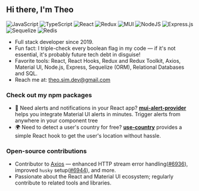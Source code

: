 ## Hi there, I'm Theo
![JavaScript](https://img.shields.io/badge/javascript-%23323330.svg?style=for-the-badge&logo=javascript&logoColor=%23F7DF1E) ![TypeScript](https://img.shields.io/badge/typescript-%23007ACC.svg?style=for-the-badge&logo=typescript&logoColor=white) ![React](https://img.shields.io/badge/react-%2320232a.svg?style=for-the-badge&logo=react&logoColor=%2361DAFB) ![Redux](https://img.shields.io/badge/redux-%23593d88.svg?style=for-the-badge&logo=redux&logoColor=white) ![MUI](https://img.shields.io/badge/MUI-%230081CB.svg?style=for-the-badge&logo=mui&logoColor=white) ![NodeJS](https://img.shields.io/badge/node.js-6DA55F?style=for-the-badge&logo=node.js&logoColor=white) ![Express.js](https://img.shields.io/badge/express.js-%23404d59.svg?style=for-the-badge&logo=express&logoColor=%2361DAFB) ![Sequelize](https://img.shields.io/badge/Sequelize-52B0E7?style=for-the-badge&logo=Sequelize&logoColor=white) ![Redis](https://img.shields.io/badge/redis-%23DD0031.svg?style=for-the-badge&logo=redis&logoColor=white)

- Full stack developer since 2019.
- Fun fact: I triple-check every boolean flag in my code — if it's not essential, it's probably future tech debt in disguise!
- Favorite tools: React, React Hooks, Redux and Redux Toolkit, Axios, Material UI, Node.js, Express, Sequelize (ORM), Relational Databases and SQL.
- Reach me at: theo.sim.dev@gmail.com

### Check out my npm packages

- 🚨 Need alerts and notifications in your React app? [**mui-alert-provider**](https://www.npmjs.com/package/mui-alert-provider) helps you integrate Material UI alerts in minutes. Trigger alerts from anywhere in your component tree  
- 🌍 Need to detect a user's country for free? [**use-country**](https://www.npmjs.com/package/use-country) provides a simple React hook to get the user's location without hassle.

### Open-source contributions

- Contributor to [Axios](https://github.com/axios/axios) — enhanced HTTP stream error handling([#6936](https://github.com/axios/axios/pull/6936)), improved `husky` setup([#6944](https://github.com/axios/axios/pull/6944)), and more.
- Passionate about the React and Material UI ecosystem; regularly contribute to related tools and libraries.

<!--
[![trophy](https://github-profile-trophy.vercel.app/?username=theo-sim-dev&title=Commit,PR)]((https://github.com/ryo-ma/github-profile-trophy))
-->
